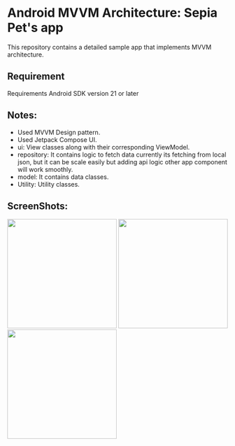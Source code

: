 # Android MVVM Architecture: Sepia Pet's app
This repository contains a detailed sample app that implements MVVM architecture.

## Requirement
Requirements Android SDK version 21 or later

## Notes:
- Used MVVM Design pattern.
- Used Jetpack Compose UI.
- ui: View classes along with their corresponding ViewModel.
- repository: It contains logic to fetch data currently its fetching from local json, but it can be scale easily but adding api logic other app component will work smoothly.
- model: It contains data classes.
- Utility: Utility classes.

## ScreenShots:
<p float="left">
  <img src="screenshots/home.png" width="250" />
  <img src="screenshots/detail.png" width="250" /> 
  <img src="screenshots/error.png" width="250" />
</p>

